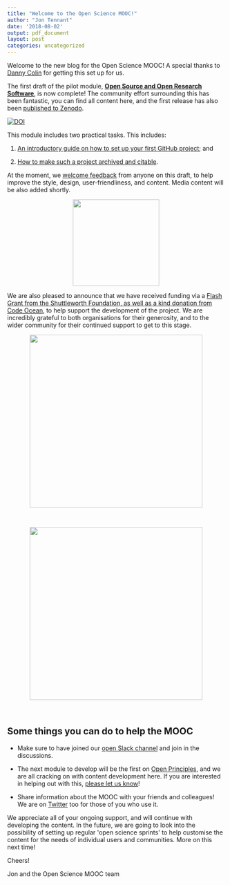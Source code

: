 ```yaml
---
title: "Welcome to the Open Science MOOC!"
author: "Jon Tennant"
date: '2018-08-02'
output: pdf_document
layout: post
categories: uncategorized
---
```


Welcome to the new blog for the Open Science MOOC! A special thanks to [Danny Colin](https://twitter.com/@dannycolincom) for getting this set up for us.

The first draft of the pilot module, [**Open Source and Open Research Software**](https://github.com/OpenScienceMOOC/Module-5-Open-Research-Software-and-Open-Source/tree/master/content_development), is now complete! The community effort surrounding this has been fantastic, you can find all content here, and the first release has also been [published to Zenodo](https://zenodo.org/record/1325081#.W2KzLNL7RPY).

[![DOI](https://zenodo.org/badge/DOI/10.5281/zenodo.1325081.svg)](https://doi.org/10.5281/zenodo.1325081)

This module includes two practical tasks. This includes: 

1. [An introductory guide on how to set up your first GitHub project](https://github.com/OpenScienceMOOC/Module-5-Open-Research-Software-and-Open-Source/blob/master/content_development/Task_1.md); and

2. [How to make such a project archived and citable](https://github.com/OpenScienceMOOC/Module-5-Open-Research-Software-and-Open-Source/blob/master/content_development/Task_2.md). 

At the moment, we [welcome feedback](https://github.com/OpenScienceMOOC/Module-5-Open-Research-Software-and-Open-Source/issues) from anyone on this draft, to help improve the style, design, user-friendliness, and content. Media content will be also added shortly.

<p align="center"><img src="https://github.com/OpenScienceMOOC/site/blob/master/img/Logo.png?raw=true" width="200" /></p>

We are also pleased to announce that we have received funding via a [Flash Grant from the Shuttleworth Foundation, as well as a kind donation from Code Ocean](https://opensciencemooc.github.io/site/About/), to help support the development of the project. We are incredibly grateful to both organisations for their generosity, and to the wider community for their continued support to get to this stage.

<p align="center"><img src="https://github.com/OpenScienceMOOC/site/blob/master/img/shuttleworth.png?raw=true" width="400" /></p>

<br/>

<p align="center"><img src="https://github.com/OpenScienceMOOC/site/blob/master/img/codeocean.png?raw=true" width="400" /></p>

<br/>

## Some things you can do to help the MOOC

* Make sure to have joined our [open Slack channel](https://openmooc-ers-slackin.herokuapp.com/) and join in the discussions.

* The next module to develop will be the first on [Open Principles](https://github.com/OpenScienceMOOC/Module-1-Open-Principles), and we are all cracking on with content development here. If you are interested in helping out with this, [please let us know](mailto:info@opensciencemooc.eu)!

* Share information about the MOOC with your friends and colleagues! We are on [Twitter](https://twitter.com/OpenSci_MOOC) too for those of you who use it.

We appreciate all of your ongoing support, and will continue with developing the content. In the future, we are going to look into the possibility of setting up regular 'open science sprints' to help customise the content for the needs of individual users and communities. More on this next time!

Cheers!

Jon and the Open Science MOOC team
